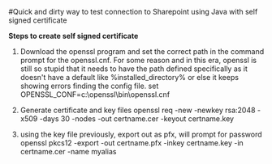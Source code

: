#Quick and dirty way to test connection to Sharepoint using Java with self signed certificate


**Steps to create self signed certificate**
1. Download the openssl program and set the correct path in the command prompt for the openssl.cnf. For some reason and in this era, openssl is still so stupid that it needs to have the path defined specifically as it doesn't have a default like %installed_directory% or else it keeps showing errors finding the config file.
set OPENSSL_CONF=c:\openssl\bin\openssl.cnf

2. Generate certificate and key files
openssl req -new -newkey rsa:2048 -x509 -days 30 -nodes -out certname.cer -keyout certname.key

3. using the key file previously, export out as pfx, will prompt for password
openssl pkcs12 -export -out certname.pfx -inkey certname.key -in certname.cer -name myalias
